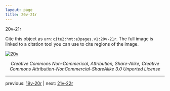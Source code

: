 ```yaml
---
layout: page
title: 20v-21r
---
```


20v-21r

Cite this object as `urn:cite2:hmt:e3pages.v1:20v-21r`. The full image is linked to a citation tool you can use to cite regions of the image.

[![20v](http://www.homermultitext.org/iipsrv?IIIF=/project/homer/pyramidal/deepzoom/hmt/e3bifolio/v1/E3_20v_21r.tif/full/800,/0/default.jpg)](http://www.homermultitext.org/ict2/?urn=urn:cite2:hmt:e3bifolio.v1:E3_20v_21r) 

<p style="text-align: center; font-style: italic;">Creative Commons Non-Commerical, Attribution, Share-Alike, Creative Commons Attribution-NonCommercial-ShareAlike 3.0 Unported License</p>

---

previous: [19v-20r](../19v-20r/) | next: [21v-22r](../21v-22r/)